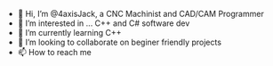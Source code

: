 - 👋 Hi, I’m @4axisJack, a CNC Machinist and CAD/CAM Programmer
- 👀 I’m interested in ... C++ and C# software dev
- 🌱 I’m currently learning C++
- 💞️ I’m looking to collaborate on beginer friendly projects 
- 📫 How to reach me 

<!---
4axisJack/4axisJack is a ✨ special ✨ repository because its `README.md` (this file) appears on your GitHub profile.
You can click the Preview link to take a look at your changes.
--->
